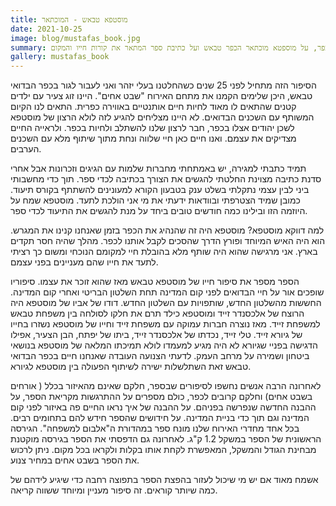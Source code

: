 ```yaml
---
title: מוסטפא טבאש - המוכתאר
date: 2021-10-25
image: blog/mustafas_book.jpg
summary: אירית מספרת על הגעתה לכפר, על מוספטא מוכתאר הכפר טבאש ועל כתיבת ספר המתאר את קורות חייו והמקום.
gallery: mustafas_book
---
```

הסיפור הזה מתחיל לפני 25 שנים כשהחלטנו בעלי יזהר ואני לעבור לגור בכפר הבדואי טבאש, היכן שלימים הקמנו את מתחם האירוח "שבט אחים". היינו זוג צעיר עם ילדים קטנים שהתאים לו מאוד לחיות חיים אותנטיים באווירה כפרית. התאים לנו הקיום המשותף עם השכנים הבדואים. לא היינו מצליחים להגיע לזה לולא הרצון של מוסטפא לשכן יהודים אצלו בכפר, חבר לרצון שלנו להשתלב ולחיות בכפר. ולראייה החיים מצדיקים את עצמם. ואנו חיים כאן חיי שלווה ונחת מתוך שיתוף מלא עם השכנים הערבים.

תמיד כתבתי למגירה, יש באמתחתי מחברות שלמות עם הגיגים וזכרונות אבל אחרי סדנת כתיבה מצוינת החלטתי להגשים את הצורך בכתיבה לכדי ספר. תוך כדי מחשבותי ביני לבין עצמי נתקלתי בשלט ענק בטבעון הקורא למעונינים להשתתף בקורס תיעוד. כמובן שמיד הצטרפתי ובוודאות ידעתי את מי אני הולכת לתעד. מוסטפא שמח על היוזמה הזו ובילינו כמה חודשים טובים ביחד על מנת להגשים את התיעוד לכדי ספר.

למה דווקא מוסטפא? מוסטפא היה זה שהנהיג את הכפר בזמן שאנחנו קנינו את המגרש. הוא היה האיש המיוחד ופורץ הדרך שהסכים לקבל אותנו לכפר. מהלך שהיה חסר תקדים בארץ. אני מרגישה שהוא היה שותף מלא בהובלת חיי למקומם הנוכחי ומשום כך רציתי לתעד את חייו שהם מעניינים בפני עצמם.

הספר מספר את סיפור חייו של מוסטפא טבאש מאז שהוא זוכר את עצמו. סיפוריו שופכים אור על חיי הבדואים לפני קום המדינה תחת השלטון הבריטי ואחרי קום המדינה. החששות מהשלטון החדש, שותפויות עם השלטון החדש. דודו של אביו של מוסטפא היה הרוצח של אלכסנדר זייד ומוסטפא כילד תרם את חלקו לסולחה בין משפחת טבאש למשפחת זייד. מאז נוצרה חברות עמוקה עם משפחת זייד וחייו של מוסטפא נשזרו בחייו של גיורא זייד. טלי זייד, נכדתו של אלכסנדר זייד, ביתו של יפתח, הבן הצעיר,  אפילו הדגישה בפניי שגיורא לא היה מגיע למעמדו לולא תמיכתו המלאה של מוסטפא בנושאי ביטחון ושמירה על מרחב העמק.  לדעתי הצנועה העובדה שאנחנו חיים בכפר הבדואי טבאש זאת השתלשלות ישירה לשיתוף הפעולה בין מוסטפא לגיורא.

לאחרונה הרבה אנשים נחשפו לסיפורים שבספר, חלקם שאינם מהאיזור בכלל ( אורחים בשבט אחים) וחלקם קרובים לכפר, כולם מספרים על ההתרגשות מקריאת הספר, על ההבנה החדשה שנפרשה בפניהם. על ההבנה של איך נראו החיים פה באיזור לפני קום המדינה וגם תוך כדי בניית המדינה. על חידושים שהספר חידש להם בתחומים רבים. בכל אחד מחדרי האירוח שלנו מונח ספר במהדורת ה"אלבום למשפחה". הגירסה הראשונית של הספר במשקל 1.2 ק"ג. לאחרונה גם הדפסתי את הספר בגירסה מוקטנת מבחינת הגודל והמשקל, המאפשרת לקחת אותו בקלות ולקראו בכל מקום. ניתן לרכוש את הספר בשבט אחים במחיר צנוע.

אשמח מאוד אם יש מי שיכול לעזור בהפצת הספר בתפוצה רחבה כדי שיגיע לידהם של כמה שיותר קוראים. זה סיפור מעניין ומיוחד ששווה קריאה.
